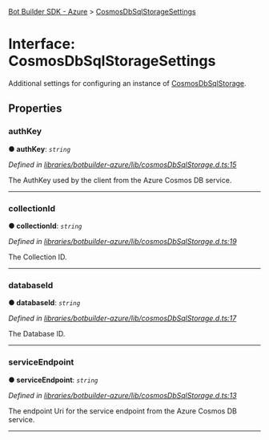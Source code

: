 [Bot Builder SDK - Azure](../README.md) > [CosmosDbSqlStorageSettings](../interfaces/botbuilder_azure.cosmosdbsqlstoragesettings.md)



# Interface: CosmosDbSqlStorageSettings


Additional settings for configuring an instance of [CosmosDbSqlStorage](../classes/botbuilder_azure_v4.cosmosdbsqlstorage.html).


## Properties
<a id="authkey"></a>

###  authKey

**●  authKey**:  *`string`* 

*Defined in [libraries/botbuilder-azure/lib/cosmosDbSqlStorage.d.ts:15](https://github.com/Microsoft/BotBuilder-JS/blob/0d615fe/libraries/botbuilder-azure/lib/cosmosDbSqlStorage.d.ts#L15)*



The AuthKey used by the client from the Azure Cosmos DB service.




___

<a id="collectionid"></a>

###  collectionId

**●  collectionId**:  *`string`* 

*Defined in [libraries/botbuilder-azure/lib/cosmosDbSqlStorage.d.ts:19](https://github.com/Microsoft/BotBuilder-JS/blob/0d615fe/libraries/botbuilder-azure/lib/cosmosDbSqlStorage.d.ts#L19)*



The Collection ID.




___

<a id="databaseid"></a>

###  databaseId

**●  databaseId**:  *`string`* 

*Defined in [libraries/botbuilder-azure/lib/cosmosDbSqlStorage.d.ts:17](https://github.com/Microsoft/BotBuilder-JS/blob/0d615fe/libraries/botbuilder-azure/lib/cosmosDbSqlStorage.d.ts#L17)*



The Database ID.




___

<a id="serviceendpoint"></a>

###  serviceEndpoint

**●  serviceEndpoint**:  *`string`* 

*Defined in [libraries/botbuilder-azure/lib/cosmosDbSqlStorage.d.ts:13](https://github.com/Microsoft/BotBuilder-JS/blob/0d615fe/libraries/botbuilder-azure/lib/cosmosDbSqlStorage.d.ts#L13)*



The endpoint Uri for the service endpoint from the Azure Cosmos DB service.




___


